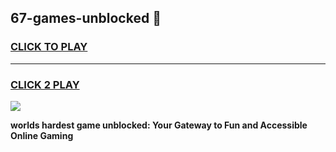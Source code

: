 
## 67-games-unblocked 👋
<h3>
<a href="https://premium.freeplayer.one?title=67-games-unblocked&ref=14F">CLICK TO PLAY</a></h3>
<hr>

<h3>
<a href="https://premium.freeplayer.one?title=67-games-unblocked&ref=14F">CLICK 2 PLAY</a>
  
</h3>

<a href="https://premium.freeplayer.one?title=67-games-unblocked&ref=12F/"><img src="https://clearcache.store/games.png"></a>


**worlds hardest game unblocked: Your Gateway to Fun and Accessible Online Gaming**
